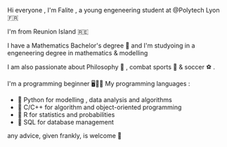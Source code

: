 Hi everyone , I'm Falite , a young engeneering student at @Polytech Lyon 🇫🇷

I'm from Reunion Island 🇷🇪 

I have a Mathematics Bachelor's degree 🧮 and I'm studyoing in a engeneering degree in mathematics & modelling

I am also passionate about Philosophy 🧠 , combat sports 🥊 & soccer ⚽️ .

I'm a programming beginner 🖥️👨‍💻
My programming languages : 
- 💙 Python for modelling , data analysis and algorithms
- 🩷 C/C++  for algorithm and object-oriented programming
- 🩵 R      for statistics and probabilities
- 🧡 SQL    for database management

any advice, given frankly, is welcome 🙌

<!---
Falite/Falite is a ✨ special ✨ repository because its `README.md` (this file) appears on your GitHub profile.
You can click the Preview link to take a look at your changes.
--->
